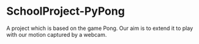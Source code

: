 # SchoolProject-PyPong
A project which is based on the game Pong. Our aim is to extend it to play with our motion captured by a webcam.

